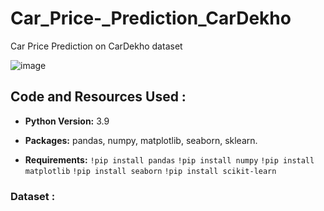 # Car_Price-_Prediction_CarDekho

Car Price  Prediction on CarDekho dataset 

![image](https://user-images.githubusercontent.com/108168115/214650300-4addec7a-0577-4181-9fd8-a18036d4d46a.png)


## Code and Resources Used :

* __Python Version:__ 3.9

* __Packages:__ pandas, numpy, matplotlib, seaborn, sklearn.

* __Requirements:__  `!pip install pandas`
`!pip install numpy` `!pip install matplotlib` `!pip install seaborn` `!pip install scikit-learn`


### Dataset :
